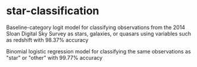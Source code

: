 # star-classification

Baseline-category logit model for classifying observations from the 2014 Sloan Digital Sky Survey as stars, galaxies, or quasars using variables such as redshift with 98.37% accuracy

Binomial logistic regression model for classifying the same observations as "star" or "other" with 99.77% accuracy

